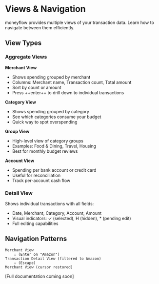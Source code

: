# Views & Navigation

moneyflow provides multiple views of your transaction data. Learn how to navigate between them efficiently.

## View Types

### Aggregate Views

**Merchant View**

- Shows spending grouped by merchant
- Columns: Merchant name, Transaction count, Total amount
- Sort by count or amount
- Press ++enter++ to drill down to individual transactions

**Category View**

- Shows spending grouped by category
- See which categories consume your budget
- Quick way to spot overspending

**Group View**

- High-level view of category groups
- Examples: Food & Dining, Travel, Housing
- Best for monthly budget reviews

**Account View**

- Spending per bank account or credit card
- Useful for reconciliation
- Track per-account cash flow

### Detail View

Shows individual transactions with all fields:

- Date, Merchant, Category, Account, Amount
- Visual indicators: ✓ (selected), H (hidden), * (pending edit)
- Full editing capabilities

## Navigation Patterns

```
Merchant View
    ↓ (Enter on "Amazon")
Transaction Detail View (filtered to Amazon)
    ↓ (Escape)
Merchant View (cursor restored)
```

[Full documentation coming soon]
